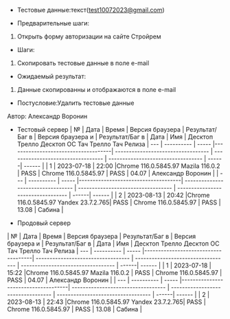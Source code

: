 * Тестовые данные:текст(test10072023@gmail.com)


* Предварительные шаги:
1. Открыть форму авторизации на сайте Стройрем

* Шаги:
1. Скопировать тестовые данные в поле e-mail

* Ожидаемый результат:
1. Данные скопированны и отображаются в поле e-mail



* Постусловие:Удалить тестовые данные

Автор: Александр Воронин

* Тестовый сервер 
|  №  | Дата       | Время |           Версия браузера           |        Результат/Баг в            |             Версия браузера и       |           Результат/Баг в          |  Дата  |  Имя   |
								          Десктоп		                   Трелло Десктоп		                        ОС Тач			                  Трелло Тач	          Релиза
| --- | ---------- | ----- |-------------------------------------| ---------------------------------- | ---------------------------------- | ---------------------------------- | ------| ------  |
| 1   | 2023-07-18 | 22:00 |Chrome 116.0.5845.97 Mazila 116.0.2  | PASS                               | Chrome 116.0.5845.97               | PASS                               | 04.07 | Александр Воронин  |
| --- | ---------- | ----- |-------------------------------------| ---------------------------------- | ---------------------------------- | ---------------------------------- | ------| ------  |
| 2   | 2023-08-13 | 20:42 |Chrome 116.0.5845.97 Yandex 23.7.2.765| PASS                              | Chrome 116.0.5845.97               | PASS                               | 13.08 | Сабина  |


* Продовый сервер


|  №  | Дата       | Время |           Версия браузера           |        Результат/Баг в            |             Версия браузера и       |           Результат/Баг в          |  Дата  |  Имя   |
								          Десктоп		                   Трелло Десктоп		                        ОС Тач			                  Трелло Тач	          Релиза
| --- | ---------- | ----- |-------------------------------------| ---------------------------------- | ---------------------------------- | ---------------------------------- | ------| ------  |
| 1   | 2023-07-18 | 15:22 |Chrome 116.0.5845.97 Mazila 116.0.2  | PASS                               | Chrome 116.0.5845.97               | PASS                               | 04.07 | Александр Воронин  |
| --- | ---------- | ----- |-------------------------------------| ---------------------------------- | ---------------------------------- | ---------------------------------- | ------| ------  |
| 2   | 2023-08-13 | 22:43 |Chrome 116.0.5845.97 Yandex 23.7.2.765| PASS                              | Chrome 116.0.5845.97               | PASS                               | 13.08 | Сабина  |


